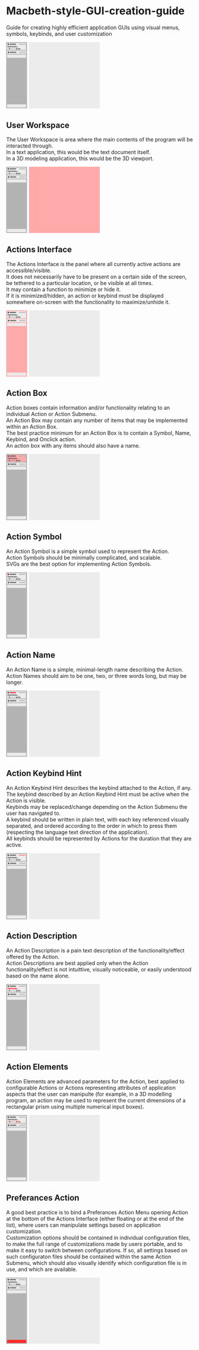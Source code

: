 # Macbeth-style-GUI-creation-guide
Guide for creating highly efficient application GUIs using visual menus, symbols, keybinds, and user customization

<img src="Images/Macbeth%20UI%20Guide.svg" style="width:50%;" />

## User Workspace
The User Workspace is area where the main contents of the program will be interacted through.<br>
In a text application, this would be the text document itself.<br>
In a 3D modeling application, this would be the 3D viewport.<br>

<img src="Images/Application%20Workspace.svg" style="width:50%;" />

## Actions Interface
The Actions Interface is the panel where all currently active actions are accessible/visible.<br>
It does not necessarily have to be present on a certain side of the screen, be tethered to a particular location, or be visible at all times.<br>
It may contain a function to minimize or hide it.<br>
If it is minimized/hidden, an action or keybind must be displayed somewhere on-screen with the functionality to maximize/unhide it.<br>

<img src="Images/Actions%20Interface.svg" style="width:50%;" />

## Action Box
Action boxes contain information and/or functionality relating to an individual Action or Action Submenu.<br>
An Action Box may contain any number of items that may be implemented within an Action Box.<br>
The best practice minimum for an Action Box is to contain a Symbol, Name, Keybind, and Onclick action.<br>
An action box with any items should also have a name.<br>

<img src="Images/Action%20Box.svg" style="width:50%;" />

## Action Symbol
An Action Symbol is a simple symbol used to represent the Action.<br>
Action Symbols should be minimally complicated, and scalable.<br>
SVGs are the best option for implementing Action Symbols.<br>

<img src="Images/Action%20Symbol.svg" style="width:50%;" />

## Action Name
An Action Name is a simple, minimal-length name describing the Action.<br>
Action Names should aim to be one, two, or three words long, but may be longer.<br>

<img src="Images/Action%20Name.svg" style="width:50%;" />

## Action Keybind Hint
An Action Keybind Hint describes the keybind attached to the Action, if any.<br>
The keybind described by an Action Keybind Hint must be active when the Action is visible.<br>
Keybinds may be replaced/change depending on the Action Submenu the user has navigated to.<br>
A keybind should be written in plain text, with each key referenced visually separated, and ordered according to the order in which to press them (respecting the language text direction of the application).<br>
All keybinds should be represented by Actions for the duration that they are active.<br>

<img src="Images/Action%20Keybind%20Hint.svg" style="width:50%;" />

## Action Description
An Action Description is a pain text description of the functionality/effect offered by the Action.<br>
Action Descriptions are best applied only when the Action functionality/effect is not intuittive, visually noticeable, or easily understood based on the name alone.<br>

<img src="Images/Action%20Description.svg" style="width:50%;" />

## Action Elements
Action Elements are advanced parameters for the Action, best applied to configurable Actions or Actions representing attributes of application aspects that the user can manipulte (for example, in a 3D modelling program, an action may be used to represent the current dimensions of a rectangular prism using multiple numerical input boxes).

<img src="Images/Action%20Elements.svg" style="width:50%;" />

## Preferances Action
A good best practice is to bind a Preferances Action Menu opening Action at the bottom of the Actions Interface (either floating or at the end of the list), where users can manipulate settings based on application customization.<br>
Customization options should be contained in individual configuration files, to make the full range of customizations made by users portable, and to make it easy to switch between configurations. If so, all settings based on such configuraton files should be contained within the same Action Submenu, which should also visually identify which configuration file is in use, and which are available.<br>

<img src="Images/Preferances%20Action.svg" style="width:50%;" />
